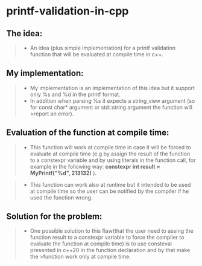 # printf-validation-in-cpp

## The idea:
>- An idea (plus simple implementation) for a printf validation function that will be evaluated at compile time in c++.

## My implementation:
>- My implementation is an implementation of this idea but it support only %s and %d in the printf format. 
>- In addition when parsing %s it expects a string_view argument (so for const char* argument or std::string argument the function will >report an error).

## Evaluation of the function at compile time:
>- This function will work at compile time in case it will be forced to evaluate at compile time
>(e.g by assign the result of the function to a constexpr variable and by using literals in the function call,
>for example in the following way: **constexpr int result = MyPrintf("%d", 213132)** ).

>- This function can work also at runtime but it intended to be used at compile time so the user can be notified by the compiler if
>he used the function wrong.

## Solution for the problem:
>- One possible solution to this flaw(that the user need to assing the function result to a constexpr variable to force the compiler 
>to evaluate the function at compile time) is to use consteval presented in c++20 in the function declaration and by that make the >function
>work only at compile time.
